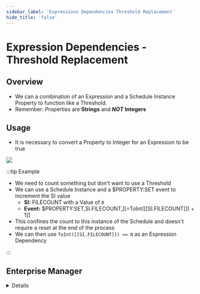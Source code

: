 ```yaml
---
sidebar_label: 'Expressions Dependencies Threshold Replacement'
hide_title: 'false'
---
```


<head>
  <meta name="robots" content="noindex, nofollow" />
</head>

# Expression Dependencies - Threshold Replacement

## Overview

* We can a combination of an Expression and a Schedule Instance Property to function like a Threshold.
* Remember: Properties are **Strings** and **_NOT_** **Integers**

## Usage

* It is necessary to convert a Property to Integer for an Expression to be true

![](../static/imgadvanced/expressiondependency_sm.png)

:::tip Example

* We need to count something but don't want to use a Threshold
* We can use a Schedule Instance and a $PROPERTY:SET event to increment the SI value
  * **SI:** FILECOUNT with a Value of ```0```
  * **Event:** $PROPERTY:SET,SI.FILECOUNT,[[=ToInt([[SI.FILECOUNT]]) + 1]]
* This confines the count to this instance of the Schedule and doesn't require a reset at the end of the process
* We can then use ```ToInt([[SI.FILECOUNT]]) == N``` as an Expression Dependency

:::

## Enterprise Manager

<details>

Properties are **Strings** and **_NOT_** **Integers**

It is necessary to convert a Property to Integer for an Expression to be true

![](../static/imgadvanced/ThreshReplace.png)

</details>